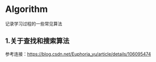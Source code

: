 # Algorithm
记录学习过程的一些常见算法


## 1.关于查找和搜索算法
参考连接：https://blog.csdn.net/Euphoria_yu/article/details/106095474
